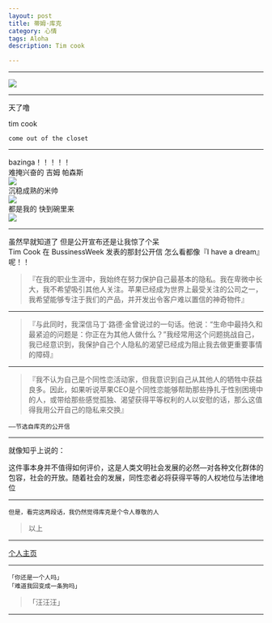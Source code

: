 ```yaml
---
layout: post
title: 蒂姆·库克
category: 心情
tags: Aloha
description: Tim cook

---
```


-------

![](http://www.tu265.com/di-78ba8f8867e154c467753a314610c261.png)  

----------

天了噜  

tim cook  

	come out of the closet

 <!-- more -->

----------------

bazinga！！！！！  
难掩兴奋的 吉姆 帕森斯  
![](http://www.tu265.com/di-11b610454874c904cabfc43efaa025a5.jpg)  
沉稳成熟的米帅  
![](http://www.tu265.com/di-b114575c06c9dff499d59c2fddb80289.jpg)  
都是我的 快到碗里来  
![](http://www.tu265.com/di-8b9f6de65cf58a7b2068f047c500df64.jpg)  

---------

虽然早就知道了 但是公开宣布还是让我惊了个呆  
Tim Cook 在 BussinessWeek 发表的那封公开信   怎么看都像『I have a dream』呢！！

>『在我的职业生涯中，我始终在努力保护自己最基本的隐私。我在卑微中长大，我不希望吸引其他人关注。苹果已经成为世界上最受关注的公司之一，我希望能够专注于我们的产品，并开发出令客户难以置信的神奇物件』  

---------

>『与此同时，我深信马丁·路德·金曾说过的一句话。他说：“生命中最持久和最紧迫的问题是：你正在为其他人做什么？”我经常用这个问题挑战自己，我已经意识到，我保护自己个人隐私的渴望已经成为阻止我去做更重要事情的障碍』  

---------

>『我不认为自己是个同性恋活动家，但我意识到自己从其他人的牺牲中获益良多。因此，如果听说苹果CEO是个同性恋能够帮助那些挣扎于性别困境中的人，或带给那些感觉孤独、渴望获得平等权利的人以安慰的话，那么这值得我用公开自己的隐私来交换』  

	——节选自库克的公开信  

-----------

就像知乎上说的：  

这件事本身并不值得如何评价，这是人类文明社会发展的必然—对各种文化群体的包容，社会的开放。随着社会的发展，同性恋者必将获得平等的人权地位与法律地位  

------

	但是，看完这两段话，我仍然觉得库克是个令人尊敬的人    

>以上  
	
--------------------

[个人主页](http://Ashtray.github.io)

----------

	「你还是一个人吗」
	「难道我回变成一条狗吗」  

>「汪汪汪」

-----------------
    
 
